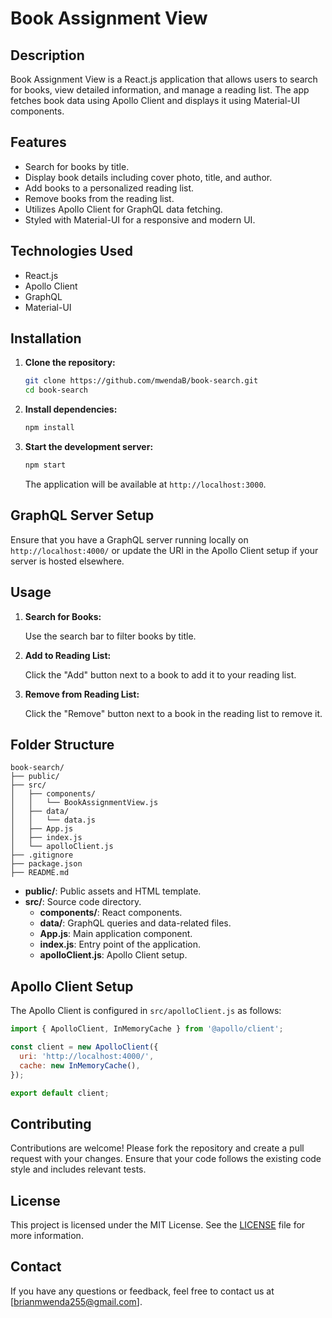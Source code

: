 
# Book Assignment View

## Description

Book Assignment View is a React.js application that allows users to search for books, view detailed information, and manage a reading list. The app fetches book data using Apollo Client and displays it using Material-UI components.

## Features

- Search for books by title.
- Display book details including cover photo, title, and author.
- Add books to a personalized reading list.
- Remove books from the reading list.
- Utilizes Apollo Client for GraphQL data fetching.
- Styled with Material-UI for a responsive and modern UI.

## Technologies Used

- React.js
- Apollo Client
- GraphQL
- Material-UI

## Installation

1. **Clone the repository:**

   ```sh
   git clone https://github.com/mwendaB/book-search.git
   cd book-search
   ```

2. **Install dependencies:**

   ```sh
   npm install
   ```

3. **Start the development server:**

   ```sh
   npm start
   ```

   The application will be available at `http://localhost:3000`.

## GraphQL Server Setup

Ensure that you have a GraphQL server running locally on `http://localhost:4000/` or update the URI in the Apollo Client setup if your server is hosted elsewhere.

## Usage

1. **Search for Books:**

   Use the search bar to filter books by title.

2. **Add to Reading List:**

   Click the "Add" button next to a book to add it to your reading list.

3. **Remove from Reading List:**

   Click the "Remove" button next to a book in the reading list to remove it.

## Folder Structure

```
book-search/
├── public/
├── src/
│   ├── components/
│   │   └── BookAssignmentView.js
│   ├── data/
│   │   └── data.js
│   ├── App.js
│   ├── index.js
│   └── apolloClient.js
├── .gitignore
├── package.json
├── README.md
```

- **public/**: Public assets and HTML template.
- **src/**: Source code directory.
  - **components/**: React components.
  - **data/**: GraphQL queries and data-related files.
  - **App.js**: Main application component.
  - **index.js**: Entry point of the application.
  - **apolloClient.js**: Apollo Client setup.

## Apollo Client Setup

The Apollo Client is configured in `src/apolloClient.js` as follows:

```javascript
import { ApolloClient, InMemoryCache } from '@apollo/client';

const client = new ApolloClient({
  uri: 'http://localhost:4000/', 
  cache: new InMemoryCache(),
});

export default client;
```

## Contributing

Contributions are welcome! Please fork the repository and create a pull request with your changes. Ensure that your code follows the existing code style and includes relevant tests.

## License

This project is licensed under the MIT License. See the [LICENSE](LICENSE) file for more information.

## Contact

If you have any questions or feedback, feel free to contact us at [brianmwenda255@gmail.com].

